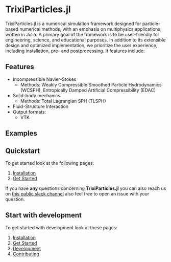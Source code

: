 # TrixiParticles.jl

TrixiParticles.jl is a numerical simulation framework designed for particle-based numerical methods, with an emphasis on multiphysics applications, written in Julia. A primary goal of the framework is to be user-friendly for engineering, science, and educational purposes. In addition to its extensible design and optimized implementation, we prioritize the user experience, including installation, pre- and postprocessing. It features include:

## Features
- Incompressible Navier-Stokes
  - Methods: Weakly Compressible Smoothed Particle Hydrodynamics (WCSPH), Entropically Damped Artificial Compressibility (EDAC)
- Solid-body mechanics
  - Methods: Total Lagrangian SPH (TLSPH)
- Fluid-Structure Interaction
- Output formats:
  - VTK

## Examples


## Quickstart
To get started look at the following pages:

1. [Installation](@ref)
2. [Get Started](@ref)

If you have **any** questions concerning **TrixiParticles.jl** you can also reach us on [this public slack channel](https://join.slack.com/t/trixi-framework/shared_invite/zt-sgkc6ppw-6OXJqZAD5SPjBYqLd8MU~g) also feel free to open an issue with your question.

## Start with development
To get started with development look at these pages:

1. [Installation](@ref)
2. [Get Started](@ref)
3. [Development](@ref)
4. [Contributing](@ref)

